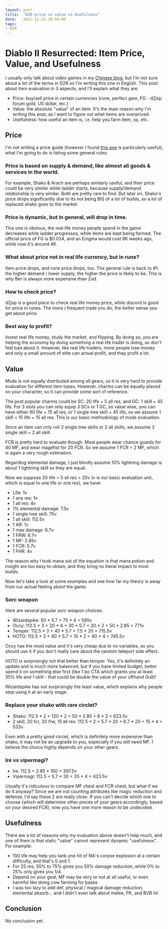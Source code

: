 ```yaml
---
layout: post
title:  "D2R price vs value vs Usefulness"
date:   2021-11-22 16:54:00
tags:
- D2R
---
```


# Diablo II Resurrected: Item Price, Value, and Usefulness

I usually only talk about video games in my [Chinese blog](http://www.superarts.org/cn/), but I'm not sure about a lot of the terms in D2R so I'm writing this one in English. This post about item evaluation in 3 aspects, and I'll explain what they are.

- Price: buy/sell price in certain currencies (rune, perfect gem, FG - d2jsp forum gold, US dollar, etc.)
- Value: the absolute "value" of an item. It's the main reason why I'm writing this post, as I want to figure out what items are overpriced.
- Usefulness: how useful an item is, i.e. help you farm item, xp, etc.

## Price

I'm not writing a price guide (however I found [this one](https://bbs.d.163.com/forum.php?mod=viewthread&tid=173953905) is particularly useful), what I'm going to do is listing some general rules:

### Price is based on supply & demand, like almost all goods & services in the world.

For example, Shako & Arach are perhaps similarly useful, and their price could be very similar while ladder starts, because supply/demand relationship is very similar. Both are pretty rare to find. But later on, Shako's price drops significantly due to its not being BIS of a lot of builds, so a lot of replaced shako goes to the market.

### Price is dynamic, but in general, will drop in time.

This one is obvious, the real life money people spend in the game decreases while ladder progresses, while items are kept being farmed. The official price of FG is $0.034, and an Enigma would cost 8K weeks ago, while now it's around 4K.

### What about price not in real life currency, but in rune?

Item price drops, and rune price drops, too. The general rule is back to #1: the higher demand / lower supply, the higher the price is likely to be. This is why Ber is always more expensive than Zod.

### How to check price?

d2jsp is a good place to check real life money price, while discord is good for price in runes. The more / frequent trade you do, the better sense you get about price.

### Best way to profit?

Invest real life money, study the market, and flipping. By doing so, you are helping the economy by doing something a real life trader is doing, so don't feel bad about it. However, like real life traders, more people lose money and only a small amount of elite can actual profit, and they profit a lot.

## Value

Mods is not equally distributed among all gears, so it is very hard to provide evaluation for different item types. However, charms can be equally placed on your character, so it can provide some sort of reference.

The post popular charms could be SC: 20 life + 5 all res, and GC: 1 skill + 45 life. For 3 slots you can only equip 3 SCs or 1 GC, so value wise, you can have either 60 life + 15 all res, or 1 single tree skill + 45 life, so we assume 1 skill = 15 life + 15 all res. This is our basic methodology of mods evaluation.

Since an item can only roll 3 single tree skills or 2 all skills, we assume 3 single skill = 2 all skill.

FCR is pretty hard to evaluate though. Most people wear chance guards for 40 MF, and wear magefist for 20 FCR. So we assume 1 FCR = 2 MF, which is again a very rough estimation.

Regarding elemental damage, I just blindly assume 10% lightning damage is about 1 lightning skill so they are equal.

Now we suppose 20 life = 5 all res = 20v (v is our basic evaluation unit, which is equal to one life or one res), we have:

- Life: 1v
- 1 any res: 1v
- 1 all res: 4v
- 1% elemental damage: 7.5v
- 1 single tree skill: 75v
- 1 all skill: 112.5v
- 1 AR: 1v
- 1 max damage: 6.7v
- 1 FRW: 6.7v
- 1 MF: 2.85v
- 1 FCR: 5.7v
- 1 FHR: 4v

The reason why I took mana out of the equation is that mana potion and insight are too easy to obtain, and they bring no literal impact to most builds.

Now let's take a look at some examples and see how far my theory is away from our actual feeling about the game.

### Sorc weapon

Here are several popular sorc weapon choices:

- Wizardspike: 50 * 5.7 + 75 * 4 = 585v
- Occy: 112.5 * 3 + 20 * 4 + 30 * 5.7 + 20 * 2 + 50 * 2.85 = 771v
- Temper: 112.5 * 3 + 40 * 5.7 + 7.5 * 20 = 715.5v
- HOTO: 112.5 * 3 + 40 * 5.7 + 10 * 2 = 40 * 4 = 745.5v

Occy has the most value and it's very cheap due to no variables, so you should use it if you don't really care about the random teleport side effect.

HOTO is surprisingly not that better than temper. Yes, it's definitely an update and is much more balanced, but if you have limited budget, better spend it on something else first (like 1 bo CTA which grants you at least 35% life and 1 skill - that could be double the value of your offhand Gull)!

Wizardspike has not surprisingly the least value, which explains why people stop using it at an early stage.

### Replace your shako with rare circlet?

- Shako: 112.5 * 2 + 120 * 2 + 50 * 2.85 + 8 * 2 = 623.5v
- 2 skill, 20 fcr, 20 frw, 15 all res: 112.5 * 2 + 5.7 * 20 + 6.7 * 20 + 15 * 4 = 533v

Even with a pretty good circlet, which is definitely more expensive than shako, it may not be an upgrade to you, especially if you still need MF. I believe the choice highly depends on your other gears.

### Ire vs vipermagi?

- Ire: 112.5 + 2.85 * 100 = 397.5v
- Vipermagi: 112.5 + 5.7 * 30 + 35 * 4 = 423.5v

Usually it's ridiculous to compare MF chest and FCR chest, but what if we do it anyway? Since we are not counting attributes like magic reduction and defense, I'd say these 2 are really close. If you can't decide which one to choose (which will determine other pieces of your gears accordingly, based on your desired FCR), now you have one more reason to be undecided.

## Usefulness

There are a lot of reasons why my evaluation above doesn't help much, and one of them is that static "value" cannot represent dynamic "usefulness". For example:

- 100 life may help you tank one hit of Nik's corpse explosion at a certain difficulty, and that's 0 and 1. 
- For 25 res, 50% to 75% gives you 50% damage reduction, while 0% to 25% only gives you 1/4.
- Depend on your goal, MF may be very or not at all useful, or even harmful like doing cow farming for bases.
- I was too lazy to add def, physical / magical damage reduction, elemental absorb... and I didn't even talk about melee, PK, and BVB lol

## Conclusion

No conclusion yet.
